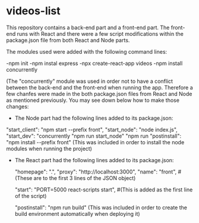 # videos-list
This repository contains a back-end part and a front-end part. The front-end runs with React and there were a few script modifications within the package.json file from both React and Node parts. 

The modules used were added with the following command lines:

-npm init
-npm instal express
-npx create-react-app videos
-npm install concurrently

(The "concurrently" module was used in order not to have a conflict between the back-end and the front-end when running the app. Therefore a few chanfes were made in the both package.json files from React and Node as mentioned previously. You may see down below how to make those changes:


- The Node part had the following lines added to its package.json:

"start_client": "npm start --prefix front",
    "start_node": "node index.js",
    "start_dev": "concurrently \"npm run start_node\" \"npm run
    "postinstall": "npm install --prefix front"
    (This was included in order to install the node modules when running the project)





- The React part had the following lines added to its package.json:

  "homepage": ".",
  "proxy": "http://localhost:3000",
  "name": "front",
  #(These are to the first 3 lines of the JSON object)
  
  "start": "PORT=5000 react-scripts start",
  #(This is added as the first line of the script)

  "postinstall": "npm run build"
  (This was included in order to create the build environment automatically when deploying it)
